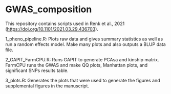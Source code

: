 # GWAS_composition
This repository contains scripts used in Renk et al., 2021 (https://doi.org/10.1101/2021.03.29.436703). 

1_pheno_pipeline.R: Plots raw data and gives summary statistics as well as run a random effects model. Make many plots and also outputs a BLUP data file.

2_GAPIT_FarmCPU.R: Runs GAPIT to generate PCAsa and kinship matrix. FarmCPU runs the GWAS and make QQ plots, Manhattan plots, and significant SNPs results table.

3_plots.R: Generates the plots that were used to generate the figures and supplemental figures in the manuscript. 

